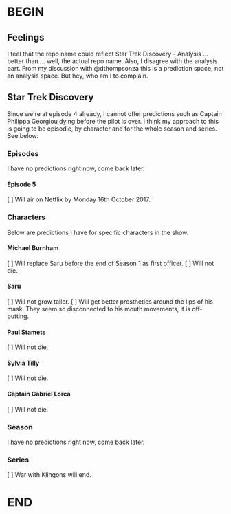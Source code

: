 # BEGIN
## Feelings
I feel that the repo name could reflect Star Trek Discovery - Analysis ... better than ... well, the actual repo name. Also, 
I disagree with the analysis part. From my discussion with @dthompsonza this is a prediction space, not an analysis space.
But hey, who am I to complain.

## Star Trek Discovery
Since we're at episode 4 already, I cannot offer predictions such as Captain Philippa Georgiou dying before the pilot is over.
I think my approach to this is going to be episodic, by character and for the whole season and series. See below:

### Episodes
I have no predictions right now, come back later.

#### Episode 5
[ ] Will air on Netflix by Monday 16th October 2017.

### Characters
Below are predictions I have for specific characters in the show.

#### Michael Burnham
[ ] Will replace Saru before the end of Season 1 as first officer.
[ ] Will not die.

#### Saru
[ ] Will not grow taller.
[ ] Will get better prosthetics around the lips of his mask. They seem so disconnected to his mouth movements, it is off-putting.

#### Paul Stamets
[ ] Will not die.

#### Sylvia Tilly
[ ] Will not die.

#### Captain Gabriel Lorca
[ ] Will not die.

### Season
I have no predictions right now, come back later.

### Series
[ ] War with Klingons will end.

# END

